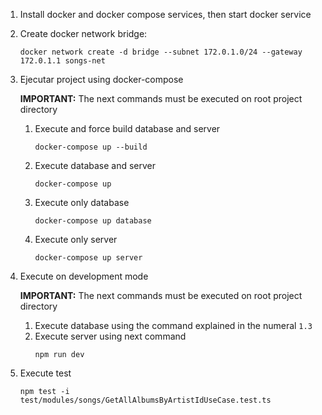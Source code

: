 1. Install docker and docker compose services, then start docker service

1. Create docker network bridge:
    ```shell
    docker network create -d bridge --subnet 172.0.1.0/24 --gateway 172.0.1.1 songs-net
    ```

1. Ejecutar project using docker-compose

    **IMPORTANT:** The next commands must be executed on root project directory

    1. Execute and force build database and server
        ```
        docker-compose up --build
        ```
    1. Execute database and server
        ```
        docker-compose up
        ```
    1. Execute only database
        ```
        docker-compose up database
        ```
    1. Execute only server
        ```
        docker-compose up server
        ```

1. Execute on development mode

    **IMPORTANT:** The next commands must be executed on root project directory
    1. Execute database using the command explained in the numeral `1.3`
    1. Execute server using next command
        ```
        npm run dev
        ```

1. Execute test
    ```
    npm test -i test/modules/songs/GetAllAlbumsByArtistIdUseCase.test.ts
    ```
